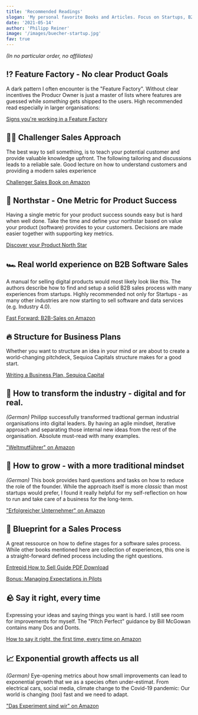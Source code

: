 ```yaml
---
title: 'Recommended Readings'
slogan: 'My personal favorite Books and Articles. Focus on Startups, B2B Sales, Digital Products, Software and new business models in general.'
date: '2021-05-14'
author: 'Philipp Reiner'
image: '/images/buecher-startup.jpg'
fav: true
---
```


_(In no particular order, no affiliates)_

## ⁉️ Feature Factory - No clear Product Goals
A dark pattern I often encounter is the "Feature Factory". Without clear incentives the Producr Owner is just a master of lists where features are guessed while _something_ gets shipped to the users. High recommended read especially in larger organisations:

[Signs you're working in a Feature Factory](https://cutle.fish/blog/12-signs-youre-working-in-a-feature-factory)


## 👨‍🏫 Challenger Sales Approach
The best way to sell something, is to teach your potential customer and provide valuable knowledge upfront. The following tailoring and discussions leads to a reliable sale. Good lecture on how to understand customers and providing a modern sales experience

[Challenger Sales Book on Amazon](https://www.amazon.de/Challenger-Sale-Control-Customer-Conversation/dp/0670922854)

## 🌠 Northstar - One Metric for Product Success
Having a single metric for your product success sounds easy but is hard when well done. Take the time and define your northstar based on value your product (software) provides to your customers. Decisions are made easier together with supporting key metrics.
 
[Discover your Product North Star](https://amplitude.com/north-star)

## 🏎 Real world experience on B2B Software Sales
A manual for selling digital products would most likely look like this. The authors describe how to find and setup a solid B2B sales process with many experiences from startups. Highly recommended not only for Startups - as many other industries are now starting to sell software and data services (e.g. Industry 4.0).

[Fast Forward: B2B-Sales on Amazon](https://www.amazon.de/Fast-Forward-Accelerating-Sales-Startups/dp/3982298105/ref=sr_1_1?__mk_de_DE=ÅMÅŽÕÑ&dchild=1&keywords=b2b+sales&qid=1621192657&sr=8-1)

## 🔥 Structure for Business Plans
Whether you want to structure an idea in your mind or are about to create a world-changing pitchdeck, Sequioa Capitals structure makes for a good start.

[Writing a Business Plan, Sequioa Capital](https://www.sequoiacap.com/article/writing-a-business-plan/)

## 💪 How to transform the industry - digital and for real.
_(German)_ Philipp successfully transformed tradtional german industrial organisations into digital leaders. By having an agile mindset, iterative approach and separating those internal new ideas from the rest of the organisation. Absolute must-read with many examples.

["Weltmutführer" on Amazon](https://www.amazon.de/gp/product/B08N132JLH/)


## 👣 How to grow - with a more traditional mindset
_(German)_ This book provides hard questions and tasks on how to reduce the role of the founder. While the approach itself is more _classic_ than most startups would prefer, I found it really helpful for my self-reflection on how to run and take care of a business for the long-term.

["Erfolgreicher Unternehmer" on Amazon](https://www.amazon.de/Weg-zum-erfolgreichen-Unternehmer-Unternehmen/dp/389749793X)

## 🔷 Blueprint for a Sales Process
A great ressource on how to define stages for a software sales process. While other books mentioned here are collection of experiences, this one is a straight-forward defined process including the right questions. 

[Entrepid How to Sell Guide PDF Download](https://www.entrepidpartners.com/how-to-sell-guide)

[Bonus: Managing Expectations in Pilots](https://www.entrepidpartners.com/blog/successful-trials-and-pilots)

## 🪨 Say it right, every time
Expressing your ideas and saying things you want is hard. I still see room for improvements for myself. The "Pitch Perfect" guidance by Bill McGowan contains many Dos and Donts.

[How to say it right, the first time, every time on Amazon](https://www.amazon.de/Pitch-Perfect-Right-First-English-ebook/dp/B00DB3A4VS)

## 📈 Exponential growth affects us all
_(German)_ Eye-opening metrics about how small improvements can lead to exponential growth that we as a species often under-estimat. From electrical cars, social media, climate change to the Covid-19 pandemic: Our world is changing (too) fast and we need to adapt. 

["Das Experiment sind wir" on Amazon](https://www.amazon.de/Das-Experiment-sind-atemberaubend-Beschleunigung-ebook/dp/B086VRZQJH/)